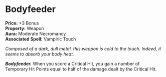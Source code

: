 # Bodyfeeder

**Price:** +3 Bonus  
**Property:** Weapon  
**Aura:** Moderate Necromancy  
**Associated Spell:** Vampiric Touch  

*Composed of a dark, dull metal, this weapon is cold to the touch. Indeed, it seems to absorb your body heat.*

***Bodyfeeder.*** When you score a Critical Hit, you gain a number of Temporary Hit Points equal to half of the damage dealt by the Critical Hit.